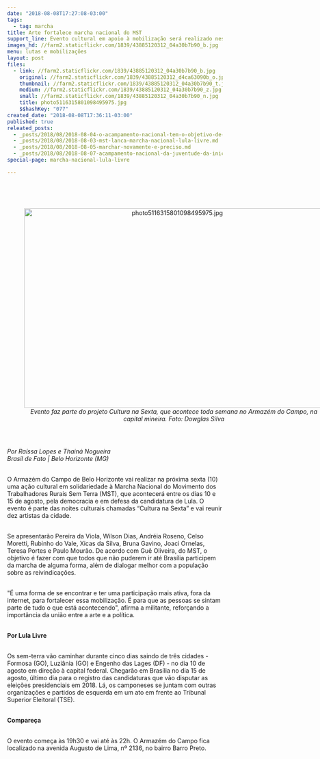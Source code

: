 ```yaml
---
date: "2018-08-08T17:27:08-03:00"
tags:
  - tag: marcha
title: Arte fortalece marcha nacional do MST
support_line: Evento cultural em apoio à mobilização será realizado nesta sexta (10) em Belo Horizonte
images_hd: //farm2.staticflickr.com/1839/43885120312_04a30b7b90_b.jpg
menu: lutas e mobilizações
layout: post
files:
  - link: //farm2.staticflickr.com/1839/43885120312_04a30b7b90_b.jpg
    original: //farm2.staticflickr.com/1839/43885120312_d4ca63090b_o.jpg
    thumbnail: //farm2.staticflickr.com/1839/43885120312_04a30b7b90_t.jpg
    medium: //farm2.staticflickr.com/1839/43885120312_04a30b7b90_z.jpg
    small: //farm2.staticflickr.com/1839/43885120312_04a30b7b90_n.jpg
    title: photo5116315801098495975.jpg
    $$hashKey: "077"
created_date: "2018-08-08T17:36:11-03:00"
published: true
releated_posts:
  - _posts/2018/08/2018-08-04-o-acampamento-nacional-tem-o-objetivo-de-inserir-a-juventude-sem-terra-na-luta-politica-da-classe-trabalhadora-destaca-dirigente-do-mst.md
  - _posts/2018/08/2018-08-03-mst-lanca-marcha-nacional-lula-livre.md
  - _posts/2018/08/2018-08-05-marchar-novamente-e-preciso.md
  - _posts/2018/08/2018-08-07-acampamento-nacional-da-juventude-da-inicio-a-marcha-historica-do-mst.md
special-page: marcha-nacional-lula-livre

---
```

<p><br />
&nbsp;</p>

<div style="text-align:center">
<figure class="image" style="display:inline-block"><img alt="photo5116315801098495975.jpg" height="466" src="//farm2.staticflickr.com/1839/43885120312_04a30b7b90_b.jpg" width="700" />
<figcaption><em>Evento faz parte do projeto Cultura na Sexta, que acontece toda semana no Armaz&eacute;m do Campo, na capital mineira. Foto: Dowglas Silva</em></figcaption>
</figure>
</div>

<p>&nbsp;</p>

<p><em>Por Ra&iacute;ssa Lopes e Thain&aacute; Nogueira<br />
Brasil de Fato | Belo Horizonte (MG)</em><br />
&nbsp;</p>

<p>O Armaz&eacute;m do Campo de Belo Horizonte vai realizar na pr&oacute;xima sexta (10) uma a&ccedil;&atilde;o cultural em solidariedade &agrave; Marcha Nacional do Movimento dos Trabalhadores Rurais Sem Terra (MST), que acontecer&aacute; entre os dias 10 e 15 de agosto, pela democracia e em defesa da candidatura de Lula. O evento &eacute; parte das noites culturais chamadas &ldquo;Cultura na Sexta&rdquo; e vai reunir dez artistas da cidade.<br />
&nbsp;</p>

<p>Se apresentar&atilde;o Pereira da Viola, Wilson Dias, Andr&eacute;ia Roseno, Celso Moretti, Rubinho do Vale, Xicas da Silva, Bruna Gavino, Joaci Ornelas, Teresa Portes e Paulo Mour&atilde;o. De acordo com Gu&ecirc; Oliveira, do MST, o objetivo &eacute; fazer com que todos que n&atilde;o puderem ir at&eacute; Bras&iacute;lia participem da marcha de alguma forma, al&eacute;m de dialogar melhor com a popula&ccedil;&atilde;o sobre as reivindica&ccedil;&otilde;es.<br />
&nbsp;</p>

<p>&quot;&Eacute; uma forma de se encontrar e ter uma participa&ccedil;&atilde;o mais ativa, fora da internet, para fortalecer essa mobiliza&ccedil;&atilde;o. &Eacute; para que as pessoas se sintam parte de tudo o que est&aacute; acontecendo&quot;, afirma a militante, refor&ccedil;ando a import&acirc;ncia da uni&atilde;o entre a arte e a pol&iacute;tica.<br />
&nbsp;</p>

<p><strong>Por Lula Livre</strong><br />
&nbsp;</p>

<p>Os sem-terra v&atilde;o caminhar durante cinco dias saindo de tr&ecirc;s cidades - Formosa (GO), Luzi&acirc;nia (GO) e Engenho das Lages (DF) - no dia 10 de agosto em dire&ccedil;&atilde;o &agrave; capital federal. Chegar&atilde;o em Bras&iacute;lia no dia 15 de agosto, &uacute;ltimo dia para o registro das candidaturas que v&atilde;o disputar as elei&ccedil;&otilde;es presidenciais em 2018. L&aacute;, os camponeses se juntam com outras organiza&ccedil;&otilde;es e partidos de esquerda em um ato em frente ao Tribunal Superior Eleitoral (TSE).<br />
&nbsp;</p>

<p><strong>Compare&ccedil;a</strong><br />
&nbsp;</p>

<p>O evento come&ccedil;a &agrave;s 19h30 e vai at&eacute; &agrave;s 22h. O Armaz&eacute;m do Campo fica localizado na avenida Augusto de Lima, n&ordm; 2136, no bairro Barro Preto.</p>
